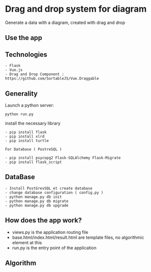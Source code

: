 # Drag and drop system for diagram

Generate a data with a diagram, created with drag and drop

## Use the app 

## Technologies
    - Flask
    - Vue.js
    - Drag and Drop Component : https://github.com/SortableJS/Vue.Draggable 

## Generality

Launch a python server:

    python run.py

install the necessary library

    - pip install flask
    - pip install xlrd
    - pip install turtle

    For Database ( PostreSQL ) 

    - pip install psycopg2 Flask-SQLAlchemy Flask-Migrate
    - pip install flask_script 

## DataBase

    - Install PostGresSQL et create database 
    - change database configuration ( config.py ) 
    - python manage.py db init
    - python manage.py db migrate
    - python manage.py db upgrade

## How does the app work?

- views.py is the application routing file
- base.html/index.html/result.html are template files, no algorithmic element at this
- run.py is the entry point of the application

## Algorithm


